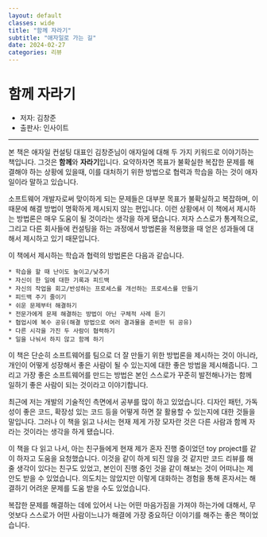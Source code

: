 ```yaml
---
layout: default
classes: wide
title: "함께 자라기"
subtitle: "애자일로 가는 길"
date: 2024-02-27
categories: 리뷰
---
```


# 함께 자라기

* 저자: 김창준
* 출판사: 인사이트

---

본 책은 애자일 컨설팅 대표인 김창준님이 애자일에 대해 두 가지 키워드로 이야기하는 책입니다. 그것은 **함께**와 **자라기**입니다. 요약하자면 목표가 불확실한 복잡한 문제를 해결해야 하는 상황에 있을때, 이를 대처하기 위한 방법으로 협력과 학습을 하는 것이 애자일이라 말하고 있습니다.

소프트웨어 개발자로써 맞이하게 되는 문제들은 대부분 목표가 불확실하고 복잡하며, 이 때문에 해결 방법이 명확하게 제시되지 않는 편입니다. 이런 상황에서 이 책에서 제시하는 방법론은 매우 도움이 될 것이라는 생각을 하게 됐습니다. 저자 스스로가 통계적으로, 그리고 다른 회사들에 컨설팅을 하는 과정에서 방법론을 적용했을 때 얻은 성과들에 대해서 제시하고 있기 때문입니다.

이 책에서 제시하는 학습과 협력의 방법론은 다음과 같습니다.

```
* 학습을 할 때 난이도 높이고/낮추기
* 자신이 한 일에 대한 기록과 피드백
* 자신의 작업을 회고/반성하는 프로세스를 개선하는 프로세스를 만들기
* 피드백 주기 줄이기
* 쉬운 문제부터 해결하기
* 전문가에게 문제 해결하는 방법이 아닌 구체적 사례 듣기
* 협업시에 복수 공유(해결 방법으로 여러 결과물을 준비한 뒤 공유)
* 다른 시각을 가진 두 사람이 협력하기
* 일을 나눠서 하지 않고 함께 하기
```

이 책은 단순히 소프트웨어를 팀으로 더 잘 만들기 위한 방법론을 제시하는 것이 아니라, 개인이 어떻게 성장해서 좋은 사람이 될 수 있는지에 대한 좋은 방법을 제시해줍니다. 그리고 가장 좋은 소프트웨어를 만드는 방법은 본인 스스로가 꾸준히 발전해나가는 함께 일하기 좋은 사람이 되는 것이라고 이야기합니다.

최근에 저는 개발의 기술적인 측면에서 공부를 많이 하고 있었습니다. 디자인 패턴, 가독성이 좋은 코드, 확장성 있는 코드 등을 어떻게 하면 잘 활용할 수 있는지에 대한 것들을 말입니다. 그러나 이 책을 읽고 나서는 현재 제게 가장 모자란 것은 다른 사람과 함께 자라는 것이라는 생각을 하게 됐습니다.

이 책을 다 읽고 나서, 아는 친구들에게 현재 제가 혼자 진행 중이었던 toy project를 같이 하자고 도움을 요청했습니다. 이것을 같이 하게 되진 않을 것 같지만 코드 리뷰를 해 줄 생각이 있다는 친구도 있었고, 본인이 진행 중인 것을 같이 해보는 것이 어떠냐는 제안도 받을 수 있었습니다. 의도치는 않았지만 이렇게 대화하는 경험을 통해 혼자서는 해결하기 어려운 문제를 도움 받을 수도 있었습니다.

복잡한 문제를 해결하는 데에 있어서 나는 어떤 마음가짐을 가져야 하는가에 대해서, 무엇보다 스스로가 어떤 사람이느냐가 해결에 가장 중요하단 이야기를 해주는 좋은 책이었습니다.